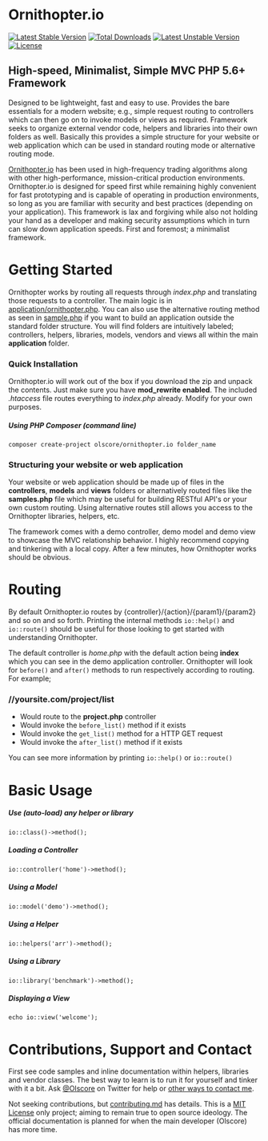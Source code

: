# Ornithopter.io

[![Latest Stable Version](https://poser.pugx.org/olscore/ornithopter.io/v/stable)](https://packagist.org/packages/olscore/ornithopter.io)
[![Total Downloads](https://poser.pugx.org/olscore/ornithopter.io/downloads)](https://packagist.org/packages/olscore/ornithopter.io)
[![Latest Unstable Version](https://poser.pugx.org/olscore/ornithopter.io/v/unstable)](https://packagist.org/packages/olscore/ornithopter.io)
[![License](https://poser.pugx.org/olscore/ornithopter.io/license)](https://packagist.org/packages/olscore/ornithopter.io)

## High-speed, Minimalist, Simple MVC PHP 5.6+ Framework

Designed to be lightweight, fast and easy to use. Provides the bare essentials
for a modern website; e.g., simple request routing to controllers which can then
go on to invoke models or views as required. Framework seeks to organize external
vendor code, helpers and libraries into their own folders as well. Basically this
provides a simple structure for your website or web application which can be used
in standard routing mode or alternative routing mode.

[Ornithopter.io][0] has been used in high-frequency trading algorithms along with other
high-performance, mission-critical production environments. Ornithopter.io is designed
for speed first while remaining highly convenient for fast prototyping and is capable
of operating in production environments, so long as you are familiar with security and
best practices (depending on your application). This framework is lax and forgiving
while also not holding your hand as a developer and making security assumptions which
in turn can slow down application speeds. First and foremost; a minimalist framework.

# Getting Started

Ornithopter works by routing all requests through _index.php_ and translating those
requests to a controller. The main logic is in [application/ornithopter.php][4]. You
can also use the alternative routing method as seen in [sample.php][5] if you want to
build an application outside the standard folder structure. You will find folders
are intuitively labeled; controllers, helpers, libraries, models, vendors and views
all within the main **application** folder.

### Quick Installation

Ornithopter.io will work out of the box if you download the zip and unpack the
contents. Just make sure you have **mod_rewrite enabled**. The included _.htaccess_ file
routes everything to _index.php_ already. Modify for your own purposes.

##### Using PHP Composer (command line)

    composer create-project olscore/ornithopter.io folder_name

### Structuring your website or web application

Your website or web application should be made up of files in the **controllers**,
**models** and **views** folders or alternatively routed files like the **samples.php**
file which may be useful for building RESTful API's or your own custom routing. Using
alternative routes still allows you access to the Ornithopter libraries, helpers, etc.

The framework comes with a demo controller, demo model and demo view to showcase the
MVC relationship behavior. I highly recommend copying and tinkering with a local copy. After
a few minutes, how Ornithopter works should be obvious.

# Routing

By default Ornithopter.io routes by {controller}/{action}/{param1}/{param2} and so
on and so forth. Printing the internal methods `io::help()` and `io::route()` should be
useful for those looking to get started with understanding Ornithopter.

The default controller is _home.php_ with the default action being **index** which
you can see in the demo application controller. Ornithopter will look for `before()` and
`after()` methods to run respectively according to routing. For example;

### //yoursite.com/project/list
 * Would route to the **project.php** controller
 * Would invoke the `before_list()` method if it exists
 * Would invoke the `get_list()` method for a HTTP GET request
 * Would invoke the `after_list()` method if it exists

You can see more information by printing `io::help()` or `io::route()`

# Basic Usage

##### Use (auto-load) any helper or library

    io::class()->method();

##### Loading a Controller

	io::controller('home')->method();

##### Using a Model

	io::model('demo')->method();

##### Using a Helper

	io::helpers('arr')->method();

##### Using a Library

	io::library('benchmark')->method();

##### Displaying a View

	echo io::view('welcome');

# Contributions, Support and Contact

First see code samples and inline documentation within helpers, libraries and
vendor classes. The best way to learn is to run it for yourself and tinker with
it a bit. Ask [@Olscore][2] on Twitter for help or [other ways to contact me][3].

Not seeking contributions, but [contributing.md][1] has details. This is a [MIT License][6]
only project; aiming to remain true to open source ideology. The official documentation is
planned for when the main developer (Olscore) has more time.

[0]: http://ornithopter.io
[1]: https://github.com/olscore/ornithopter.io/blob/master/CONTRIBUTING.md
[2]: https://twitter.com/Olscore
[3]: http://coreyolson.me/
[4]: https://github.com/olscore/ornithopter.io/blob/master/application/ornithopter.php
[5]: https://github.com/olscore/ornithopter.io/blob/master/sample.php
[6]: https://opensource.org/licenses/MIT
[7]: https://github.com/olscore/ornithopter.io/blob/master/LICENSE.md
